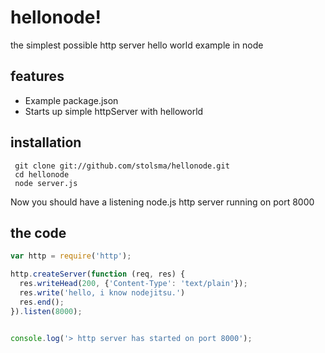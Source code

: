 # hellonode! 
the simplest possible http server hello world example in node

## features

 - Example package.json
 - Starts up simple httpServer with helloworld

## installation

     git clone git://github.com/stolsma/hellonode.git
     cd hellonode
     node server.js

Now you should have a listening node.js http server running on port 8000

## the code

```javascript
var http = require('http');

http.createServer(function (req, res) {
  res.writeHead(200, {'Content-Type': 'text/plain'});
  res.write('hello, i know nodejitsu.')
  res.end();
}).listen(8000);


console.log('> http server has started on port 8000');
```